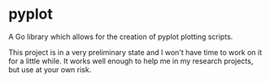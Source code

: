 # pyplot
A Go library which allows for the creation of pyplot plotting scripts.

This project is in a very preliminary state and I won't have time to work on it for a little while. It works well enough to help me in my research projects, but use at your own risk.

